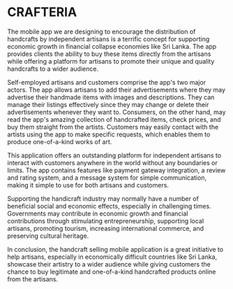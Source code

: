 # CRAFTERIA

The mobile app we are designing to encourage the distribution of handcrafts by independent
artisans is a terrific concept for supporting economic growth in financial collapse economies like
Sri Lanka. The app provides clients the ability to buy these items directly from the artisans while
offering a platform for artisans to promote their unique and quality handcrafts to a wider
audience.

Self-employed artisans and customers comprise the app's two major actors. The app allows
artisans to add their advertisements where they may advertise their handmade items with
images and descriptions. They can manage their listings effectively since they may change or
delete their advertisements whenever they want to. Consumers, on the other hand, may read
the app's amazing collection of handcrafted items, check prices, and buy them straight from the
artists. Customers may easily contact with the artists using the app to make specific requests,
which enables them to produce one-of-a-kind works of art.

This application offers an outstanding platform for independent artisans to interact with
customers anywhere in the world without any boundaries or limits. The app contains features
like payment gateway integration, a review and rating system, and a message system for simple
communication, making it simple to use for both artisans and customers.

Supporting the handicraft industry may normally have a number of beneficial social and
economic effects, especially in challenging times. Governments may contribute in economic
growth and financial contributions through stimulating entrepreneurship, supporting local
artisans, promoting tourism, increasing international commerce, and preserving cultural
heritage.

In conclusion, the handcraft selling mobile application is a great initiative to help artisans,
especially in economically difficult countries like Sri Lanka, showcase their artistry to a wider
audience while giving customers the chance to buy legitimate and one-of-a-kind handcrafted
products online from the artisans.

